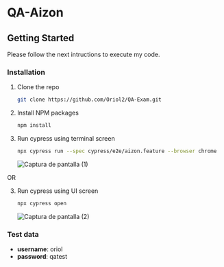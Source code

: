 # QA-Aizon

## Getting Started

Please follow the next intructions to execute my code.

### Installation

1. Clone the repo
   ```sh
   git clone https://github.com/Oriol2/QA-Exam.git
   ```
2. Install NPM packages
   ```sh
   npm install
   ```
3. Run cypress using terminal screen
   ```sh
   npx cypress run --spec cypress/e2e/aizon.feature --browser chrome
   ```
   ![Captura de pantalla (1)](https://github.com/Oriol2/QA-Exam/assets/90322159/522b989c-ceea-4884-898c-fb3eddbac488)

OR

3. Run cypress using UI screen
   ```sh
   npx cypress open
   ```
   ![Captura de pantalla (2)](https://github.com/Oriol2/QA-Exam/assets/90322159/44c8eb29-36b7-4cf0-b9f9-ff82b066e402)

### Test data
- **username**: oriol
- **password**: qatest


